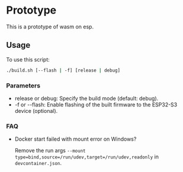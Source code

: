 # Prototype

This is a prototype of wasm on esp.

## Usage

To use this script:

```sh
./build.sh [--flash | -f] [release | debug]
```

### Parameters

* release or debug: Specify the build mode (default: debug).
* -f or --flash: Enable flashing of the built firmware to the ESP32-S3 device (optional).

### FAQ

- Docker start failed with mount error on Windows?

  Remove the run args `--mount type=bind,source=/run/udev,target=/run/udev,readonly` in `devcontainer.json`.
